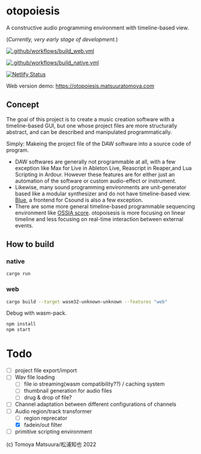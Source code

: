 # otopoiesis

A constructive audio programming environment with timeline-based view.

(*Currently, very early stage of development.*)

[![.github/workflows/build_web.yml](https://github.com/tomoyanonymous/otopoiesis/actions/workflows/build_web.yml/badge.svg)](https://github.com/tomoyanonymous/otopoiesis/actions/workflows/build_web.yml)

[![.github/workflows/build_native.yml](https://github.com/tomoyanonymous/otopoiesis/actions/workflows/build_native.yml/badge.svg)](https://github.com/tomoyanonymous/otopoiesis/actions/workflows/build_native.yml)

[![Netlify Status](https://api.netlify.com/api/v1/badges/45c6bb83-4416-4a20-8364-036931f956a8/deploy-status)](https://app.netlify.com/sites/jovial-starship-05306a/deploys)

Web version demo: https://otopoiesis.matsuuratomoya.com

## Concept

The goal of this project is to create a music creation software with a timeline-based GUI, but one whose project files are more structurally abstract, and can be described and manipulated programmatically.

Simply: Makeing the project file of the DAW software into a source code of program.

- DAW softwares are generally not programmable at all, with a few exception like Max for Live in Ableton Live, Reascript in Reaper,and Lua Scripting in Ardour. However these features are for either just an automation of the software or custom audio-effect or instrument.
- Likewise, many sound programming environments are unit-generator based like a modular synthesizer and do not have timeline-based view. [Blue](https://blue.kunstmusik.com/), a frontend for Csound is also a few exception.
- There are some more general timeline-based programmable sequencing environment like [OSSIA score](https://ossia.io/). otopoisesis is more focusing on linear timeline and less focusing on real-time interaction between external events.
  


## How to build

### native
```sh
cargo run
```

### web

```sh
cargo build --target wasm32-unknown-unknown --features "web"
```

Debug with wasm-pack.

```sh
npm install
npm start
```

# Todo

- [ ] project file export/import
- [ ] Wav file loading
  - [ ] file io streaming(wasm compatibility??) / caching system
  - [ ] thumbnail generation for audio files
  - [ ] drug & drop of file?
- [ ] Channel adaptation between different configurations of channels
- [ ] Audio region/track transformer
  - [ ] region reprecator
  - [x] fadein/out filter
- [ ] primitive scripting environment

(c) Tomoya Matsuura/松浦知也 2022


